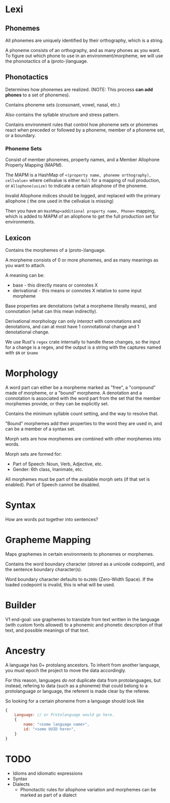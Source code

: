 # Lexi

## Phonemes

All phonemes are uniquely identified by their orthography,
which is a string.

A phoneme consists of an orthography, and as many phones as you want.
To figure out which phone to use in an environment/morpheme, we will use the phonotactics
of a (proto-)language.

## Phonotactics

Determines how phonemes are realized. (NOTE:
This process **can add phones** to a set of phonemes).

Contains phoneme sets (consonant, vowel, nasal, etc.)

Also contains the syllable structure and stress pattern.

Contains environment rules that control how phoneme sets or phonemes
react when preceded or followed by a phoneme, member of a phoneme set, or a
boundary.

### Phoneme Sets

Consist of member phonemes, property names, and a Member Allophone
Property Mapping (MAPM).

The MAPM is a HashMap of `<(property name, phoneme orthography), cellvalue>`
where cellvalue is either `Null` for a mapping of null production,
or `Allophone(usize)` to indicate a certain allophone of the phoneme.

Invalid Allophone indices should be logged, and replaced with the primary allophone (
the one used in the cellvalue is missing)

Then you have an `HashMap<additional property name, Phone>` mapping, which
is added to MAPM of an allophone to get the full production set for environments.

## Lexicon

Contains the morphemes of a (proto-)language.

A morpheme consists of 0 or more phonemes, and as many
meanings as you want to attach.

A meaning can be:
- base - this directly means or connotes X
- derivational - this means or connotes X relative to some input morpheme

Base properties are denotations (what a morpheme literally means),
and connotation (what can this mean indirectly).

Derivational morphology can only *interact* with connotations and denotations,
and can at most have 1 connotational change and 1 denotational change.

We use Rust's `regex` crate internally to handle these changes, so the input for a change is
a regex, and the output is a string with the captures named with `$N` or `$name`

# Morphology

A word part can either be a morpheme marked as "free",
a "compound" made of morpheme,
or a "bound" morpheme. A denotation and a connotation
is associated with the word part from the set that the member morphemes
provide, or they can be explicitly set.

Contains the minimum syllable count setting, and the way to resolve that.

"Bound" morphemes add their properties to the word they are used in, and
can be a member of a syntax set.

Morph sets are how morphemes are combined with other morphemes into words.

Morph sets are formed for:
- Part of Speech: Noun, Verb, Adjective, etc.
- Gender: 6th class, Inanimate, etc.

All morphemes must be part of the available morph sets (if that set is enabled).
Part of Speech cannot be disabled.

# Syntax

How are words put together into sentences?

# Grapheme Mapping

Maps graphemes in certain environments to phonemes or morphemes.

Contains the word boundary character (stored as a unicode codepoint),
and the sentence boundary  character(s).

Word boundary character defaults to `0x200b` (Zero-Width Space).
If the loaded codepoint is invalid, this is what will be used.

# Builder

V1 end-goal: use graphemes to translate from text written in the language
(with custom fonts allowed) to a phonemic and phonetic description
of that text, and possible meanings of that text.

# Ancestry

A language has 0+ protolang ancestors. To inherit from another language, you
must epoch the project to move the data accordingly.

For this reason, languages *do not* duplicate data from protolanguages, but instead, refering to data (such as a phoneme) that could belong to a protolanguage or language, the referent is made clear by the referee.

So looking for a certain phoneme from a language should look like

```js
{
    Language: // or Protolanguage would go here.
    {
        name: "<some language name>",
        id: "<some UUID here>",
    }
}
```

# TODO

- Idioms and idiomatic expressions
- Syntax
- Dialects
  - Phonotactic rules for allophone variation and morphemes can be marked as part of a dialect
